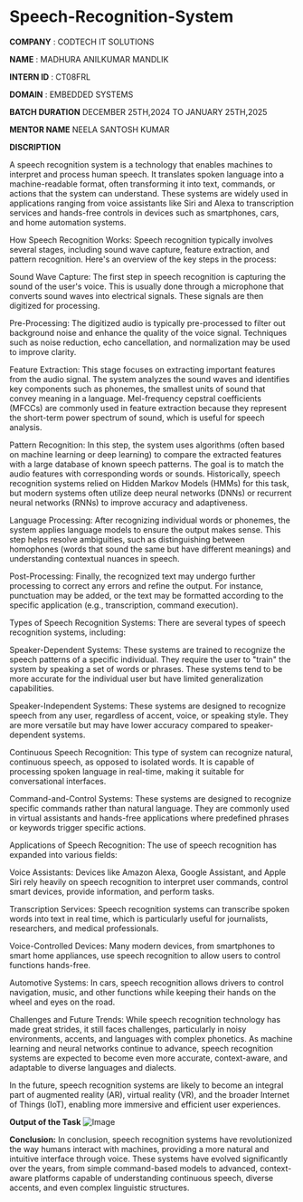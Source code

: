 # Speech-Recognition-System

**COMPANY** : CODTECH IT SOLUTIONS

**NAME** : MADHURA ANILKUMAR MANDLIK

**INTERN ID** : CT08FRL

**DOMAIN** : EMBEDDED SYSTEMS 

**BATCH DURATION** DECEMBER 25TH,2024 TO JANUARY 25TH,2025

**MENTOR NAME** NEELA SANTOSH KUMAR

**DISCRIPTION** 

A speech recognition system is a technology that enables machines to interpret and process human speech. It translates spoken language into a machine-readable format, often transforming it into text, commands, or actions that the system can understand. These systems are widely used in applications ranging from voice assistants like Siri and Alexa to transcription services and hands-free controls in devices such as smartphones, cars, and home automation systems.

How Speech Recognition Works:
Speech recognition typically involves several stages, including sound wave capture, feature extraction, and pattern recognition. Here's an overview of the key steps in the process:

Sound Wave Capture: The first step in speech recognition is capturing the sound of the user's voice. This is usually done through a microphone that converts sound waves into electrical signals. These signals are then digitized for processing.

Pre-Processing: The digitized audio is typically pre-processed to filter out background noise and enhance the quality of the voice signal. Techniques such as noise reduction, echo cancellation, and normalization may be used to improve clarity.

Feature Extraction: This stage focuses on extracting important features from the audio signal. The system analyzes the sound waves and identifies key components such as phonemes, the smallest units of sound that convey meaning in a language. Mel-frequency cepstral coefficients (MFCCs) are commonly used in feature extraction because they represent the short-term power spectrum of sound, which is useful for speech analysis.

Pattern Recognition: In this step, the system uses algorithms (often based on machine learning or deep learning) to compare the extracted features with a large database of known speech patterns. The goal is to match the audio features with corresponding words or sounds. Historically, speech recognition systems relied on Hidden Markov Models (HMMs) for this task, but modern systems often utilize deep neural networks (DNNs) or recurrent neural networks (RNNs) to improve accuracy and adaptiveness.

Language Processing: After recognizing individual words or phonemes, the system applies language models to ensure the output makes sense. This step helps resolve ambiguities, such as distinguishing between homophones (words that sound the same but have different meanings) and understanding contextual nuances in speech.

Post-Processing: Finally, the recognized text may undergo further processing to correct any errors and refine the output. For instance, punctuation may be added, or the text may be formatted according to the specific application (e.g., transcription, command execution).

Types of Speech Recognition Systems:
There are several types of speech recognition systems, including:

Speaker-Dependent Systems: These systems are trained to recognize the speech patterns of a specific individual. They require the user to "train" the system by speaking a set of words or phrases. These systems tend to be more accurate for the individual user but have limited generalization capabilities.

Speaker-Independent Systems: These systems are designed to recognize speech from any user, regardless of accent, voice, or speaking style. They are more versatile but may have lower accuracy compared to speaker-dependent systems.

Continuous Speech Recognition: This type of system can recognize natural, continuous speech, as opposed to isolated words. It is capable of processing spoken language in real-time, making it suitable for conversational interfaces.

Command-and-Control Systems: These systems are designed to recognize specific commands rather than natural language. They are commonly used in virtual assistants and hands-free applications where predefined phrases or keywords trigger specific actions.

Applications of Speech Recognition:
The use of speech recognition has expanded into various fields:

Voice Assistants: Devices like Amazon Alexa, Google Assistant, and Apple Siri rely heavily on speech recognition to interpret user commands, control smart devices, provide information, and perform tasks.

Transcription Services: Speech recognition systems can transcribe spoken words into text in real time, which is particularly useful for journalists, researchers, and medical professionals.

Voice-Controlled Devices: Many modern devices, from smartphones to smart home appliances, use speech recognition to allow users to control functions hands-free.

Automotive Systems: In cars, speech recognition allows drivers to control navigation, music, and other functions while keeping their hands on the wheel and eyes on the road.

Challenges and Future Trends:
While speech recognition technology has made great strides, it still faces challenges, particularly in noisy environments, accents, and languages with complex phonetics. As machine learning and neural networks continue to advance, speech recognition systems are expected to become even more accurate, context-aware, and adaptable to diverse languages and dialects.

In the future, speech recognition systems are likely to become an integral part of augmented reality (AR), virtual reality (VR), and the broader Internet of Things (IoT), enabling more immersive and efficient user experiences.


**Output of the Task**
![Image](https://github.com/user-attachments/assets/96c04f2b-b14c-4460-acb5-0bb09aced735)

**Conclusion:**
In conclusion, speech recognition systems have revolutionized the way humans interact with machines, providing a more natural and intuitive interface through voice. These systems have evolved significantly over the years, from simple command-based models to advanced, context-aware platforms capable of understanding continuous speech, diverse accents, and even complex linguistic structures.




